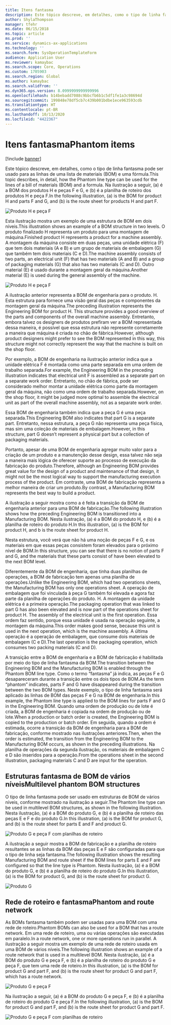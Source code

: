```yaml
---
title: Itens fantasma
description: Este tópico descreve, em detalhes, como o tipo de linha fantasma pode ser usado para as linhas de uma lista de materiais (BOM) e uma fórmula no Dynamics 365 Supply Chain Management.
author: ShylaThompson
manager: tfehr
ms.date: 06/15/2018
ms.topic: article
ms.prod: ''
ms.service: dynamics-ax-applications
ms.technology: ''
ms.search.form: SysOperationTemplateForm
audience: Application User
ms.reviewer: kamaybac
ms.search.scope: Core, Operations
ms.custom: 1705903
ms.search.region: Global
ms.author: kamaybac
ms.search.validfrom: ''
ms.dyn365.ops.version: 8.0999999999999996
ms.openlocfilehash: b14bebadd7088c9bbcfb6b1c5df1fe1a3c98694d
ms.sourcegitcommit: 199848e78df5cb7c439b001bdbe1ece963593cdb
ms.translationtype: HT
ms.contentlocale: pt-BR
ms.lasthandoff: 10/13/2020
ms.locfileid: "4422367"
---
```

# <a name="phantom-items"></a><span data-ttu-id="cd029-103">Itens fantasma</span><span class="sxs-lookup"><span data-stu-id="cd029-103">Phantom items</span></span>

[!include [banner](../includes/banner.md)]

<span data-ttu-id="cd029-104">Este tópico descreve, em detalhes, como o tipo de linha fantasma pode ser usado para as linhas de uma lista de materiais (BOM) e uma fórmula.</span><span class="sxs-lookup"><span data-stu-id="cd029-104">This topic describes, in detail, how the Phantom line type can be used for the lines of a bill of materials (BOM) and a formula.</span></span> <span data-ttu-id="cd029-105">Na ilustração a seguir, (a) é a BOM dos produtos H e peças F e G, e (b) é a planilha de roteiro dos produtos H e peça F.</span><span class="sxs-lookup"><span data-stu-id="cd029-105">In the following illustration, (a) is the BOM for product H and parts F and G, and (b) is the route sheet for products H and part F.</span></span>

![Produto H e peça F](media/product-H-part-F.png)


<span data-ttu-id="cd029-107">Esta ilustração mostra um exemplo de uma estrutura de BOM em dois níveis.</span><span class="sxs-lookup"><span data-stu-id="cd029-107">This illustration shows an example of a BOM structure in two levels.</span></span> <span data-ttu-id="cd029-108">O produto finalizado H representa um produto para uma montagem de máquina.</span><span class="sxs-lookup"><span data-stu-id="cd029-108">Finished product H represents a product for a machine assembly.</span></span> <span data-ttu-id="cd029-109">A montagem da máquina consiste em duas peças, uma unidade elétrica (F) que tem dois materiais (A e B) e um grupo de materiais de embalagem (G) que também tem dois materiais (C e D).</span><span class="sxs-lookup"><span data-stu-id="cd029-109">The machine assembly consists of two parts, an electrical unit (F) that has two materials (A and B) and a group of packaging materials (G) that also has two materials (C and D).</span></span> <span data-ttu-id="cd029-110">Outro material (E) é usado durante a montagem geral da máquina.</span><span class="sxs-lookup"><span data-stu-id="cd029-110">Another material (E) is used during the general assembly of the machine.</span></span>

![Produto H e peça F](media/product-H-part-B.png)

<span data-ttu-id="cd029-112">A ilustração anterior representa a BOM de engenharia para o produto. H. Esta estrutura para fornece uma visão geral das peças e componentes da montagem geral da máquina.</span><span class="sxs-lookup"><span data-stu-id="cd029-112">The preceding illustration represents the Engineering BOM for product H. This structure provides a good overview of the parts and components of the overall machine assembly.</span></span> <span data-ttu-id="cd029-113">Entretanto, embora talvez os designers de produtos prefiram ver a BOM representada dessa maneira, é possível que essa estrutura não represente corretamente a maneira que máquina é criada no chão de fábrica.</span><span class="sxs-lookup"><span data-stu-id="cd029-113">However, although product designers might prefer to see the BOM represented in this way, this structure might not correctly represent the way that the machine is built on the shop floor.</span></span> 

<span data-ttu-id="cd029-114">Por exemplo, a BOM de engenharia na ilustração anterior indica que a unidade elétrica F é montada como uma parte separada em uma ordem de trabalho separada.</span><span class="sxs-lookup"><span data-stu-id="cd029-114">For example, the Engineering BOM in the preceding illustration indicates that electrical unit F is assembled as a separate part on a separate work order.</span></span> <span data-ttu-id="cd029-115">Entretanto, no chão de fábrica, pode ser considerado melhor montar a unidade elétrica como parte da montagem geral da máquina, não como uma ordem de trabalho separada.</span><span class="sxs-lookup"><span data-stu-id="cd029-115">However, on the shop floor, it might be judged more optimal to assemble the electrical unit as part of the overall machine assembly, not as a separate work order.</span></span>

<span data-ttu-id="cd029-116">Essa BOM de engenharia também indica que a peça G é uma peça separada.</span><span class="sxs-lookup"><span data-stu-id="cd029-116">This Engineering BOM also indicates that part G is a separate part.</span></span> <span data-ttu-id="cd029-117">Entretanto, nessa estrutura, a peça G não representa uma peça física, mas sim uma coleção de materiais de embalagem.</span><span class="sxs-lookup"><span data-stu-id="cd029-117">However, in this structure, part G doesn’t represent a physical part but a collection of packaging materials.</span></span> 

<span data-ttu-id="cd029-118">Portanto, apesar de uma BOM de engenharia agregar muito valor para a criação de um produto e a manutenção desse design, essa talvez não seja a maneira mais lógica de oferecer suporte ao processo de execução da fabricação do produto.</span><span class="sxs-lookup"><span data-stu-id="cd029-118">Therefore, although an Engineering BOM provides great value for the design of a product and maintenance of that design, it might not be the most logical way to support the manufacturing execution process of the product.</span></span> <span data-ttu-id="cd029-119">Em contraste, uma BOM de fabricação representa a melhor maneira de criar um produto.</span><span class="sxs-lookup"><span data-stu-id="cd029-119">By contrast, a Manufacturing BOM represents the best way to build a product.</span></span>

<span data-ttu-id="cd029-120">A ilustração a seguir mostra como a é feita a transição da BOM de engenharia anterior para uma BOM de fabricação.</span><span class="sxs-lookup"><span data-stu-id="cd029-120">The following illustration shows how the preceding Engineering BOM is transitioned into a Manufacturing BOM.</span></span> <span data-ttu-id="cd029-121">Nesta ilustração, (a) é a BOM do produto H, e (b) é a planilha de roteiro do produto H.</span><span class="sxs-lookup"><span data-stu-id="cd029-121">In this illustration, (a) is the BOM for product H, and b is the route sheet for product H.</span></span>

<span data-ttu-id="cd029-122">Nesta estrutura, você verá que não há uma noção de peças F e G, e os materiais em que essas peças consistem foram elevados para o próximo nível de BOM.</span><span class="sxs-lookup"><span data-stu-id="cd029-122">In this structure, you can see that there is no notion of parts F and G, and the materials that these parts consist of have been elevated to the next BOM level.</span></span> 

<span data-ttu-id="cd029-123">Diferentemente da BOM de engenharia, que tinha duas planilhas de operações, a BOM de fabricação tem apenas uma planilha de operações.</span><span class="sxs-lookup"><span data-stu-id="cd029-123">Unlike the Engineering BOM, which had two operations sheets, the Manufacturing BOM has only one operations sheet.</span></span> <span data-ttu-id="cd029-124">A operação de embalagem que foi vinculada à peça G também foi elevada e agora faz parte da planilha de operações do produto. H. A montagem da unidade elétrica é a primeira operação.</span><span class="sxs-lookup"><span data-stu-id="cd029-124">The packaging operation that was linked to part G has also been elevated and is now part of the operations sheet for product H. The assembly of the electrical unit is the first operation.</span></span> <span data-ttu-id="cd029-125">Essa ordem faz sentido, porque essa unidade é usada na operação seguinte, a montagem da máquina.</span><span class="sxs-lookup"><span data-stu-id="cd029-125">This order makes good sense, because this unit is used in the next operation, which is the machine assembly.</span></span> <span data-ttu-id="cd029-126">A última operação é a operação de embalagem, que consume dois materiais de embalagem (C e D).</span><span class="sxs-lookup"><span data-stu-id="cd029-126">The last operation is the packaging operation, which consumes two packing materials (C and D).</span></span>

<span data-ttu-id="cd029-127">A transição entre a BOM de engenharia e a BOM de fabricação é habilitada por meio do tipo de linha fantasma da BOM.</span><span class="sxs-lookup"><span data-stu-id="cd029-127">The transition between the Engineering BOM and the Manufacturing BOM is enabled through the Phantom BOM line type.</span></span> <span data-ttu-id="cd029-128">Como o termo “fantasma” já indica, as peças F e G desapareceram durante a transição entre os dois tipos de BOM.</span><span class="sxs-lookup"><span data-stu-id="cd029-128">As the term “phantom” indicates, parts F and G have disappeared during the transition between the two BOM types.</span></span> <span data-ttu-id="cd029-129">Neste exemplo, o tipo de linha fantasma será aplicado às linhas de BOM das peças F e G na BOM de engenharia.</span><span class="sxs-lookup"><span data-stu-id="cd029-129">In this example, the Phantom line type is applied to the BOM lines for parts F and G in the Engineering BOM.</span></span> <span data-ttu-id="cd029-130">Quando uma ordem de produção ou de lote é criada, a BOM de engenharia é copiada na ordem de produção ou de lote.</span><span class="sxs-lookup"><span data-stu-id="cd029-130">When a production or batch order is created, the Engineering BOM is copied to the production or batch order.</span></span> <span data-ttu-id="cd029-131">Em seguida, quando a ordem é estimada, ocorre a transição da BOM de engenharia para a BOM de fabricação, conforme mostrado nas ilustrações anteriores.</span><span class="sxs-lookup"><span data-stu-id="cd029-131">Then, when the order is estimated, the transition from the Engineering BOM to the Manufacturing BOM occurs, as shown in the preceding illustrations.</span></span> <span data-ttu-id="cd029-132">Na planilha de operações da segunda ilustração, os materiais de embalagem C e D são inseridos para a operação.</span><span class="sxs-lookup"><span data-stu-id="cd029-132">From the operations sheet in the second illustration, packaging materials C and D are input for the operation.</span></span> 

## <a name="multilevel-phantom-bom-structures"></a><span data-ttu-id="cd029-133">Estruturas fantasma de BOM de vários níveis</span><span class="sxs-lookup"><span data-stu-id="cd029-133">Multilevel phantom BOM structures</span></span>
<span data-ttu-id="cd029-134">O tipo de linha fantasma pode ser usado em estruturas de BOM de vários níveis, conforme mostrado na ilustração a seguir.</span><span class="sxs-lookup"><span data-stu-id="cd029-134">The Phantom line type can be used in multilevel BOM structures, as shown in the following illustration.</span></span> <span data-ttu-id="cd029-135">Nesta ilustração, (a) é a BOM do produto G, e (b) é a planilha de roteiro das peças E e F e do produto G.</span><span class="sxs-lookup"><span data-stu-id="cd029-135">In this illustration, (a) is the BOM for product G, and (b) is the route sheet for parts E and F and product G.</span></span> 

![Produto G e peça F com planilhas de roteiro](media/product-G-route-sheet-G.png)


<span data-ttu-id="cd029-137">A ilustração a seguir mostra a BOM de fabricação e a planilha de roteiro resultantes se as linhas da BOM das peças E e F são configuradas para que o tipo de linha seja fantasma.</span><span class="sxs-lookup"><span data-stu-id="cd029-137">The following illustration shows the resulting Manufacturing BOM and route sheet if the BOM lines for parts E and F are configured so that the line type is Phantom.</span></span> <span data-ttu-id="cd029-138">Nesta ilustração, (a) é a BOM do produto G, e (b) é a planilha de roteiro do produto G.</span><span class="sxs-lookup"><span data-stu-id="cd029-138">In this illustration, (a) is the BOM for product G, and (b) is the route sheet for product G.</span></span>

![Produto G](media/product-G.png)


## <a name="phantom-and-route-network"></a><span data-ttu-id="cd029-140">Rede de roteiro e fantasma</span><span class="sxs-lookup"><span data-stu-id="cd029-140">Phantom and route network</span></span>
<span data-ttu-id="cd029-141">As BOMs fantasma também podem ser usadas para uma BOM com uma rede de roteiro.</span><span class="sxs-lookup"><span data-stu-id="cd029-141">Phantom BOMs can also be used for a BOM that has a route network.</span></span> <span data-ttu-id="cd029-142">Em uma rede de roteiro, uma ou várias operações são executadas em paralelo.</span><span class="sxs-lookup"><span data-stu-id="cd029-142">In a route network, one or more operations run in parallel.</span></span> <span data-ttu-id="cd029-143">A ilustração a seguir mostra um exemplo de uma rede de roteiro usada em uma BOM de vários níveis.</span><span class="sxs-lookup"><span data-stu-id="cd029-143">The following illustration shows an example of a route network that is used in a multilevel BOM.</span></span> <span data-ttu-id="cd029-144">Nesta ilustração, (a) é a BOM do produto G e peça F, e (b) é a planilha de roteiro do produto G e peça F, que tem uma rede de roteiro.</span><span class="sxs-lookup"><span data-stu-id="cd029-144">In this illustration, (a) is the BOM for product G and part F, and (b) is the route sheet for product G and part F, which has a route network.</span></span>

![Produto G e peça F](media/product-G-part-F.png)


<span data-ttu-id="cd029-146">Na ilustração a seguir, (a) é a BOM do produto G e peça F, e (b) é a planilha de roteiro do produto G e peça F.</span><span class="sxs-lookup"><span data-stu-id="cd029-146">In the following illustration, (a) is the BOM for product G and part F, and (b) is the route sheet for product G and part F.</span></span>

![Produto G e peça F com planilhas de roteiro](media/product-G-part-F-with-route-sheet.png)
